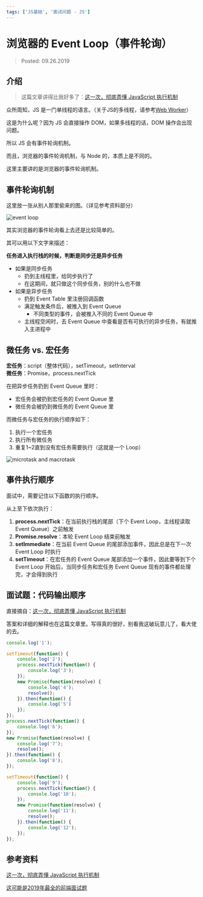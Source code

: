 ```yaml
---
tags: ['JS基础', '面试问题 - JS']
---
```


# 浏览器的 Event Loop（事件轮询）

> Posted: 09.26.2019

<Tag />

## 介绍

> 这篇文章讲得比我好多了：[这一次，彻底弄懂 JavaScript 执行机制](https://juejin.im/post/59e85eebf265da430d571f89)

众所周知，JS 是一门单线程的语言。（关于JS的多线程，请参考[Web Worker](/js-basics/webWorker.md)）

这是为什么呢？因为 JS 会直接操作 DOM，如果多线程的话，DOM 操作会出现问题。

所以 JS 会有事件轮询机制。

而且，浏览器的事件轮询机制，与 Node 的，本质上是不同的。

这里主要讲的是浏览器的事件轮询机制。

## 事件轮询机制

这里放一张从别人那里偷来的图。（详见参考资料部分）

![event loop](/event-loop.png)

其实浏览器的事件轮询看上去还是比较简单的。

其可以用以下文字来描述：

**任务进入执行栈的时候，判断是同步还是异步任务**

- 如果是同步任务
  - 扔到主线程里，给同步执行了
  - 在这期间，就只做这个同步任务，别的什么也不做
- 如果是异步任务
  - 扔到 Event Table 里注册回调函数
  - 满足触发条件后，被推入到 Event Queue
    - 不同类型的事件，会被推入不同的 Event Queue 中
  - 主线程空闲时，去 Event Queue 中查看是否有可执行的异步任务，有就推入主进程中

## 微任务 vs. 宏任务

**宏任务**：script（整体代码），setTimeout，setInterval  
**微任务**：Promise，process.nextTick

在把异步任务扔到 Event Queue 里时：

- 宏任务会被扔到宏任务的 Event Queue 里
- 微任务会被扔到微任务的 Event Queue 里

而微任务与宏任务的执行顺序如下：

1. 执行一个宏任务
2. 执行所有微任务
3. 重复1~2直到没有宏任务需要执行（这就是一个 Loop）

![microtask and macrotask](/microtask.png)

## 事件执行顺序

面试中，需要记住以下函数的执行顺序。

从上至下依次执行：

1. **process.nextTick**：在当前执行栈的尾部（下个 Event Loop，主线程读取 Event Queue）之前触发
2. **Promise.resolve**：本轮 Event Loop 结束前触发
3. **setImmediate**：在当前 Event Queue 的尾部添加事件，因此总是在下一次 Event Loop 时执行
4. **setTimeout**：在宏任务的 Event Queue 尾部添加一个事件，因此要等到下个 Event Loop 开始后，当同步任务和宏任务 Event Queue 现有的事件都处理完，才会得到执行

## 面试题：代码输出顺序

直接摘自：[这一次，彻底弄懂 JavaScript 执行机制](https://juejin.im/post/59e85eebf265da430d571f89)

答案和详细的解释也在这篇文章里。写得真的很好，别看我这破玩意儿了，看大佬的去。

```javascript
console.log('1');

setTimeout(function() {
    console.log('2');
    process.nextTick(function() {
        console.log('3');
    });
    new Promise(function(resolve) {
        console.log('4');
        resolve();
    }).then(function() {
        console.log('5')
    });
});
process.nextTick(function() {
    console.log('6');
});
new Promise(function(resolve) {
    console.log('7');
    resolve();
}).then(function() {
    console.log('8');
});

setTimeout(function() {
    console.log('9');
    process.nextTick(function() {
        console.log('10');
    });
    new Promise(function(resolve) {
        console.log('11');
        resolve();
    }).then(function() {
        console.log('12');
    });
});
```

## 参考资料

[这一次，彻底弄懂 JavaScript 执行机制](https://juejin.im/post/59e85eebf265da430d571f89)

[这可能是2019年最全的前端面试题](https://github.com/javascriptchen/interviews)

<Disqus />